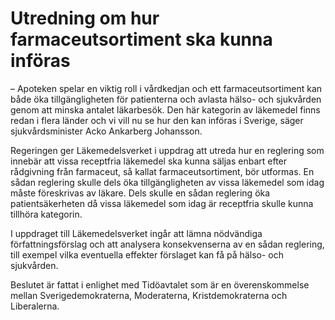 # Utredning om hur farmaceutsortiment ska kunna införas

– Apoteken spelar en viktig roll i vårdkedjan och ett farmaceutsortiment kan både öka tillgängligheten för patienterna och avlasta hälso\- och sjukvården genom att minska antalet läkarbesök. Den här kategorin av läkemedel finns redan i flera länder och vi vill nu se hur den kan införas i Sverige, säger sjukvårdsminister Acko Ankarberg Johansson.

Regeringen ger Läkemedelsverket i uppdrag att utreda hur en reglering som innebär att vissa receptfria läkemedel ska kunna säljas enbart efter rådgivning från farmaceut, så kallat farmaceutsortiment, bör utformas. En sådan reglering skulle dels öka tillgängligheten av vissa läkemedel som idag måste föreskrivas av läkare. Dels skulle en sådan reglering öka patientsäkerheten då vissa läkemedel som idag är receptfria skulle kunna tillhöra kategorin.

I uppdraget till Läkemedelsverket ingår att lämna nödvändiga författningsförslag och att analysera konsekvenserna av en sådan reglering, till exempel vilka eventuella effekter förslaget kan få på hälso\- och sjukvården.

Beslutet är fattat i enlighet med Tidöavtalet som är en överenskommelse mellan Sverigedemokraterna, Moderaterna, Kristdemokraterna och Liberalerna.
